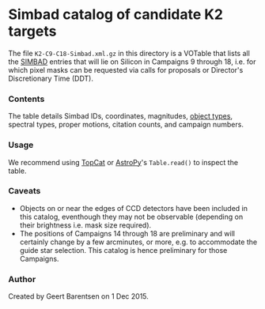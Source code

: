 # Simbad catalog of candidate K2 targets

The file `K2-C9-C18-Simbad.xml.gz` in this directory is a VOTable
that lists all the [SIMBAD](http://simbad.u-strasbg.fr/simbad/) entries that will lie on Silicon 
in Campaigns 9 through 18, i.e. for which pixel masks can be
requested via calls for proposals or Director's Discretionary Time (DDT).

### Contents
The table details Simbad IDs, coordinates, magnitudes, [object types](http://simbad.u-strasbg.fr/simbad/sim-display?data=otypes),
spectral types, proper motions, citation counts, and campaign numbers.

### Usage
We recommend using [TopCat](http://www.star.bristol.ac.uk/~mbt/topcat/)
or [AstroPy](http://www.astropy.org)'s `Table.read()` to inspect the table.

### Caveats
* Objects on or near the edges of CCD detectors have been included in this catalog,
eventhough they may not be observable (depending on their brightness i.e. mask size required).
* The positions of Campaigns 14 through 18 are preliminary and will certainly change by a few arcminutes, or more, e.g. to accommodate the guide star selection. This catalog is hence preliminary for those Campaigns.

###  Author
Created by Geert Barentsen on 1 Dec 2015.
